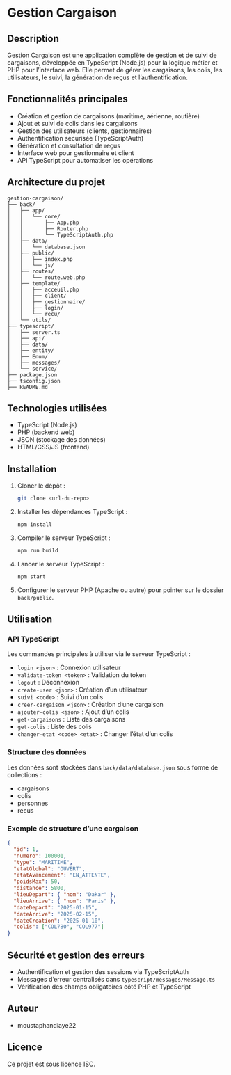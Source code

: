 
# Gestion Cargaison

## Description
Gestion Cargaison est une application complète de gestion et de suivi de cargaisons, développée en TypeScript (Node.js) pour la logique métier et PHP pour l’interface web. Elle permet de gérer les cargaisons, les colis, les utilisateurs, le suivi, la génération de reçus et l’authentification.

## Fonctionnalités principales
- Création et gestion de cargaisons (maritime, aérienne, routière)
- Ajout et suivi de colis dans les cargaisons
- Gestion des utilisateurs (clients, gestionnaires)
- Authentification sécurisée (TypeScriptAuth)
- Génération et consultation de reçus
- Interface web pour gestionnaire et client
- API TypeScript pour automatiser les opérations

## Architecture du projet

```
gestion-cargaison/
├── back/
│   ├── app/
│   │   └── core/
│   │       ├── App.php
│   │       ├── Router.php
│   │       └── TypeScriptAuth.php
│   ├── data/
│   │   └── database.json
│   ├── public/
│   │   ├── index.php
│   │   └── js/
│   ├── routes/
│   │   └── route.web.php
│   ├── template/
│   │   ├── acceuil.php
│   │   ├── client/
│   │   ├── gestionnaire/
│   │   ├── login/
│   │   └── recu/
│   └── utils/
├── typescript/
│   ├── server.ts
│   ├── api/
│   ├── data/
│   ├── entity/
│   ├── Enum/
│   ├── messages/
│   └── service/
├── package.json
├── tsconfig.json
├── README.md
```

## Technologies utilisées
- TypeScript (Node.js)
- PHP (backend web)
- JSON (stockage des données)
- HTML/CSS/JS (frontend)

## Installation
1. Cloner le dépôt :
	```bash
	git clone <url-du-repo>
	```
2. Installer les dépendances TypeScript :
	```bash
	npm install
	```
3. Compiler le serveur TypeScript :
	```bash
	npm run build
	```
4. Lancer le serveur TypeScript :
	```bash
	npm start
	```
5. Configurer le serveur PHP (Apache ou autre) pour pointer sur le dossier `back/public`.

## Utilisation

### API TypeScript
Les commandes principales à utiliser via le serveur TypeScript :

- `login <json>` : Connexion utilisateur
- `validate-token <token>` : Validation du token
- `logout` : Déconnexion
- `create-user <json>` : Création d’un utilisateur
- `suivi <code>` : Suivi d’un colis
- `creer-cargaison <json>` : Création d’une cargaison
- `ajouter-colis <json>` : Ajout d’un colis
- `get-cargaisons` : Liste des cargaisons
- `get-colis` : Liste des colis
- `changer-etat <code> <etat>` : Changer l’état d’un colis

### Structure des données
Les données sont stockées dans `back/data/database.json` sous forme de collections :
- cargaisons
- colis
- personnes
- recus

### Exemple de structure d’une cargaison
```json
{
  "id": 1,
  "numero": 100001,
  "type": "MARITIME",
  "etatGlobal": "OUVERT",
  "etatAvancement": "EN_ATTENTE",
  "poidsMax": 50,
  "distance": 5800,
  "lieuDepart": { "nom": "Dakar" },
  "lieuArrive": { "nom": "Paris" },
  "dateDepart": "2025-01-15",
  "dateArrive": "2025-02-15",
  "dateCreation": "2025-01-10",
  "colis": ["COL780", "COL977"]
}
```

## Sécurité et gestion des erreurs
- Authentification et gestion des sessions via TypeScriptAuth
- Messages d’erreur centralisés dans `typescript/messages/Message.ts`
- Vérification des champs obligatoires côté PHP et TypeScript


## Auteur
- moustaphandiaye22

## Licence
Ce projet est sous licence ISC.
